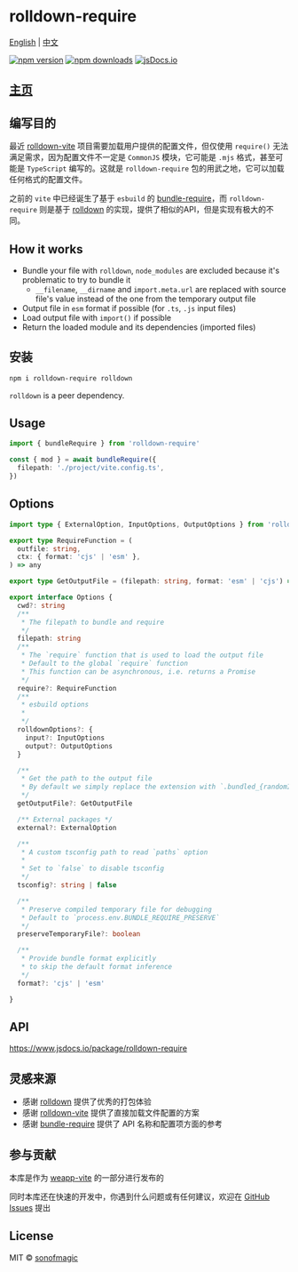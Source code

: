 # rolldown-require

[English](./README.md) | [中文](./README-cn.md)

[![npm version](https://badgen.net/npm/v/rolldown-require)](https://npm.im/rolldown-require) [![npm downloads](https://badgen.net/npm/dm/rolldown-require)](https://npm.im/rolldown-require) [![jsDocs.io](https://img.shields.io/badge/jsDocs.io-reference-blue)](https://www.jsdocs.io/package/rolldown-require)

## [主页](https://github.com/weapp-vite/weapp-vite/tree/main/packages/rolldown-require)

## 编写目的

最近 [rolldown-vite](https://github.com/vite/rolldown-vite) 项目需要加载用户提供的配置文件，但仅使用 `require()` 无法满足需求，因为配置文件不一定是 `CommonJS` 模块，它可能是 `.mjs` 格式，甚至可能是 `TypeScript` 编写的。这就是 `rolldown-require` 包的用武之地，它可以加载任何格式的配置文件。

之前的 `vite` 中已经诞生了基于 `esbuild` 的 [bundle-require](https://www.npmjs.com/package/bundle-require)，而 `rolldown-require` 则是基于 [rolldown](https://rolldown.rs/) 的实现，提供了相似的API，但是实现有极大的不同。

## How it works

- Bundle your file with `rolldown`, `node_modules` are excluded because it's problematic to try to bundle it
  - `__filename`, `__dirname` and `import.meta.url` are replaced with source file's value instead of the one from the temporary output file
- Output file in `esm` format if possible (for `.ts`, `.js` input files)
- Load output file with `import()` if possible
- Return the loaded module and its dependencies (imported files)

## 安装

```sh
npm i rolldown-require rolldown
```

`rolldown` is a peer dependency.

## Usage

```ts
import { bundleRequire } from 'rolldown-require'

const { mod } = await bundleRequire({
  filepath: './project/vite.config.ts',
})
```

## Options

```ts
import type { ExternalOption, InputOptions, OutputOptions } from 'rolldown'

export type RequireFunction = (
  outfile: string,
  ctx: { format: 'cjs' | 'esm' },
) => any

export type GetOutputFile = (filepath: string, format: 'esm' | 'cjs') => string

export interface Options {
  cwd?: string
  /**
   * The filepath to bundle and require
   */
  filepath: string
  /**
   * The `require` function that is used to load the output file
   * Default to the global `require` function
   * This function can be asynchronous, i.e. returns a Promise
   */
  require?: RequireFunction
  /**
   * esbuild options
   *
   */
  rolldownOptions?: {
    input?: InputOptions
    output?: OutputOptions
  }

  /**
   * Get the path to the output file
   * By default we simply replace the extension with `.bundled_{randomId}.js`
   */
  getOutputFile?: GetOutputFile

  /** External packages */
  external?: ExternalOption

  /**
   * A custom tsconfig path to read `paths` option
   *
   * Set to `false` to disable tsconfig
   */
  tsconfig?: string | false

  /**
   * Preserve compiled temporary file for debugging
   * Default to `process.env.BUNDLE_REQUIRE_PRESERVE`
   */
  preserveTemporaryFile?: boolean

  /**
   * Provide bundle format explicitly
   * to skip the default format inference
   */
  format?: 'cjs' | 'esm'

}
```

## API

https://www.jsdocs.io/package/rolldown-require

## 灵感来源

- 感谢 [rolldown](https://rolldown.rs/) 提供了优秀的打包体验
- 感谢 [rolldown-vite](https://github.com/vite/rolldown-vite) 提供了直接加载文件配置的方案
- 感谢 [bundle-require](https://www.npmjs.com/package/bundle-require) 提供了 API 名称和配置项方面的参考

## 参与贡献

本库是作为 [weapp-vite](https://github.com/weapp-vite/weapp-vite) 的一部分进行发布的

同时本库还在快速的开发中，你遇到什么问题或有任何建议，欢迎在 [GitHub Issues](https://github.com/weapp-vite/weapp-vite/issues) 提出

## License

MIT &copy; [sonofmagic](https://github.com/sonofmagic)
